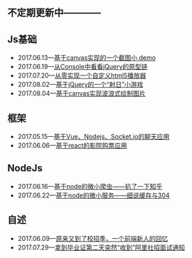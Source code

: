 ## 不定期更新中————

## Js基础
 - 2017.06.13—[基于canvas实现的一个截图小 demo](https://github.com/Aaaaaaaty/Blog/issues/5)
 - 2017.06.19—[从Console中看看jQuery的原型链](https://github.com/Aaaaaaaty/Blog/issues/7)
 - 2017.07.20—[从零实现一个自定义html5播放器](https://github.com/Aaaaaaaty/Blog/issues/9)
 - 2017.08.02—[基于jQuery的一个“射日”小游戏](https://github.com/Aaaaaaaty/Blog/issues/11)
 - 2017.08.04—[基于canvas实现波浪式绘制图片](https://github.com/Aaaaaaaty/Blog/issues/12)

## 框架
 - 2017.05.15—[基于Vue、Nodejs、Socket.io的聊天应用](https://github.com/Aaaaaaaty/Blog/issues/2)
 - 2017.06.06—[基于react的影院购票应用](https://github.com/Aaaaaaaty/Blog/issues/3)

## NodeJs
 - 2017.06.16—[基于node的微小爬虫——扒了一下知乎](https://github.com/Aaaaaaaty/Blog/issues/6)
 - 2017.06.22—[基于node的微小服务——细说缓存与304](https://github.com/Aaaaaaaty/Blog/issues/8)

## 自述
 - 2017.06.09—[原来又到了校招季，一个前端新人的回忆](https://github.com/Aaaaaaaty/Blog/issues/4)
 - 2017.07.29—[拿到毕业证第二天突然“收到”阿里社招面试通知](https://github.com/Aaaaaaaty/Blog/issues/10)
 


